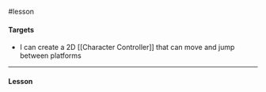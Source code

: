 #lesson 

#### Targets

- I can create a 2D [[Character Controller]] that can move and jump between platforms

---
#### Lesson

